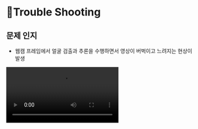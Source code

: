 # 🚀Trouble Shooting

## 문제 인지
- 웹캠 프레임에서 얼굴 검출과 추론을 수행하면서 영상이 버벅이고 느려지는 현상이 발생

<video controls src="../video/problem.wbem" title="Title"></video>

